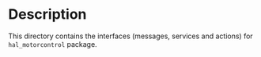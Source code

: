 # Description

This directory contains the interfaces (messages, services and actions) for `hal_motorcontrol` package.
